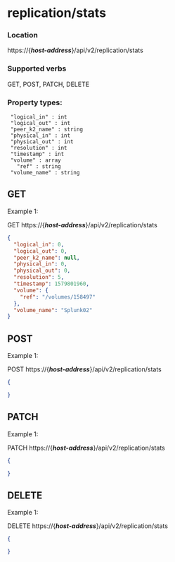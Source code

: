 # replication/stats

### Location
https://{***host-address***}/api/v2/replication/stats

### Supported verbs
GET, POST, PATCH, DELETE

### Property types:
 ```text
  "logical_in" : int
  "logical_out" : int
  "peer_k2_name" : string
  "physical_in" : int
  "physical_out" : int
  "resolution" : int
  "timestamp" : int
  "volume" : array 
    "ref" : string
  "volume_name" : string
 ```

## GET
Example 1:

GET https://{***host-address***}/api/v2/replication/stats
```json
{
  "logical_in": 0,
  "logical_out": 0,
  "peer_k2_name": null,
  "physical_in": 0,
  "physical_out": 0,
  "resolution": 5,
  "timestamp": 1579801960,
  "volume": {
    "ref": "/volumes/158497"
  },
  "volume_name": "Splunk02"
}
```

## POST

Example 1:

POST https://{***host-address***}/api/v2/replication/stats
```json
{

}
```

## PATCH

Example 1:

PATCH https://{***host-address***}/api/v2/replication/stats
```json
{

}
```

## DELETE

Example 1:

DELETE https://{***host-address***}/api/v2/replication/stats
```json
{

}
```


